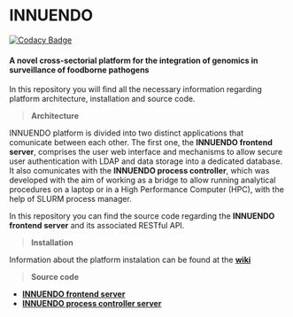 # INNUENDO

[![Codacy Badge](https://api.codacy.com/project/badge/Grade/0fffb6e32a564841a1dfb9230616d5f6)](https://app.codacy.com/app/bfrgoncalves/INNUENDO_REST_API?utm_source=github.com&utm_medium=referral&utm_content=bfrgoncalves/INNUENDO_REST_API&utm_campaign=Badge_Grade_Dashboard)

#### A novel cross-sectorial platform for the integration of genomics in surveillance of foodborne pathogens

In this repository you will find all the necessary information regarding platform architecture, installation and source code.

> **Architecture**

INNUENDO platform is divided into two distinct applications that comunicate between each other. The first one, the **INNUENDO frontend server**, comprises the user web interface and mechanisms to allow secure user authentication with LDAP and data storage into a dedicated database. It also comunicates with the **INNUENDO process controller**, which was developed with the aim of working as a bridge to allow running analytical procedures on a laptop or in a High Performance Computer (HPC), with the help of SLURM process manager.

In this repository you can find the source code regarding the **INNUENDO 
frontend server** and its associated RESTful API.
  
> **Installation**

Information about the platform instalation can be found at the [**wiki**](https://github.com/B-UMMI/INNUENDO/wiki)

> **Source code**

* [**INNUENDO frontend server**](https://github.com/B-UMMI/INNUENDO_REST_API) 
* [**INNUENDO process controller server**](https://github.com/B-UMMI/INNUENDO_PROCESS_CONTROLLER)
